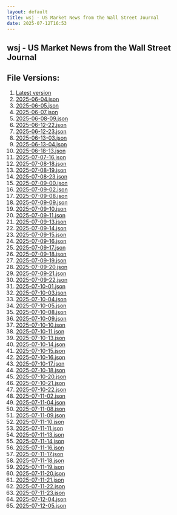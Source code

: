 ```yaml
---
layout: default
title: wsj - US Market News from the Wall Street Journal
date: 2025-07-12T16:53
---
```


## wsj - US Market News from the Wall Street Journal

<div id="data-chart"></div>
<div id="data-table"></div>
<script>
document.addEventListener('DOMContentLoaded', function(){
  document.getElementById('data-table').textContent = 'This source isn't supported for tables yet.';
});
</script>

## File Versions:
1. [Latest version](./latest.json)
2. [2025-06-04.json](./2025-06-04.json)
3. [2025-06-05.json](./2025-06-05.json)
4. [2025-06-07.json](./2025-06-07.json)
5. [2025-06-08-09.json](./2025-06-08-09.json)
6. [2025-06-12-22.json](./2025-06-12-22.json)
7. [2025-06-12-23.json](./2025-06-12-23.json)
8. [2025-06-13-03.json](./2025-06-13-03.json)
9. [2025-06-13-04.json](./2025-06-13-04.json)
10. [2025-06-18-13.json](./2025-06-18-13.json)
11. [2025-07-07-16.json](./2025-07-07-16.json)
12. [2025-07-08-18.json](./2025-07-08-18.json)
13. [2025-07-08-19.json](./2025-07-08-19.json)
14. [2025-07-08-23.json](./2025-07-08-23.json)
15. [2025-07-09-00.json](./2025-07-09-00.json)
16. [2025-07-09-02.json](./2025-07-09-02.json)
17. [2025-07-09-08.json](./2025-07-09-08.json)
18. [2025-07-09-09.json](./2025-07-09-09.json)
19. [2025-07-09-10.json](./2025-07-09-10.json)
20. [2025-07-09-11.json](./2025-07-09-11.json)
21. [2025-07-09-13.json](./2025-07-09-13.json)
22. [2025-07-09-14.json](./2025-07-09-14.json)
23. [2025-07-09-15.json](./2025-07-09-15.json)
24. [2025-07-09-16.json](./2025-07-09-16.json)
25. [2025-07-09-17.json](./2025-07-09-17.json)
26. [2025-07-09-18.json](./2025-07-09-18.json)
27. [2025-07-09-19.json](./2025-07-09-19.json)
28. [2025-07-09-20.json](./2025-07-09-20.json)
29. [2025-07-09-21.json](./2025-07-09-21.json)
30. [2025-07-09-22.json](./2025-07-09-22.json)
31. [2025-07-10-01.json](./2025-07-10-01.json)
32. [2025-07-10-03.json](./2025-07-10-03.json)
33. [2025-07-10-04.json](./2025-07-10-04.json)
34. [2025-07-10-05.json](./2025-07-10-05.json)
35. [2025-07-10-08.json](./2025-07-10-08.json)
36. [2025-07-10-09.json](./2025-07-10-09.json)
37. [2025-07-10-10.json](./2025-07-10-10.json)
38. [2025-07-10-11.json](./2025-07-10-11.json)
39. [2025-07-10-13.json](./2025-07-10-13.json)
40. [2025-07-10-14.json](./2025-07-10-14.json)
41. [2025-07-10-15.json](./2025-07-10-15.json)
42. [2025-07-10-16.json](./2025-07-10-16.json)
43. [2025-07-10-17.json](./2025-07-10-17.json)
44. [2025-07-10-18.json](./2025-07-10-18.json)
45. [2025-07-10-20.json](./2025-07-10-20.json)
46. [2025-07-10-21.json](./2025-07-10-21.json)
47. [2025-07-10-22.json](./2025-07-10-22.json)
48. [2025-07-11-02.json](./2025-07-11-02.json)
49. [2025-07-11-04.json](./2025-07-11-04.json)
50. [2025-07-11-08.json](./2025-07-11-08.json)
51. [2025-07-11-09.json](./2025-07-11-09.json)
52. [2025-07-11-10.json](./2025-07-11-10.json)
53. [2025-07-11-11.json](./2025-07-11-11.json)
54. [2025-07-11-13.json](./2025-07-11-13.json)
55. [2025-07-11-14.json](./2025-07-11-14.json)
56. [2025-07-11-16.json](./2025-07-11-16.json)
57. [2025-07-11-17.json](./2025-07-11-17.json)
58. [2025-07-11-18.json](./2025-07-11-18.json)
59. [2025-07-11-19.json](./2025-07-11-19.json)
60. [2025-07-11-20.json](./2025-07-11-20.json)
61. [2025-07-11-21.json](./2025-07-11-21.json)
62. [2025-07-11-22.json](./2025-07-11-22.json)
63. [2025-07-11-23.json](./2025-07-11-23.json)
64. [2025-07-12-04.json](./2025-07-12-04.json)
65. [2025-07-12-05.json](./2025-07-12-05.json)
